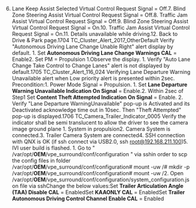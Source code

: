 6. Lane Keep Assist Selected Virtual Control Request Signal = Off.7. Blind Zone Steering Assist Virtual Control Request Signal = Off.8. Traffic Jam Assist Virtual Control Request Signal = Off.9. Blind Zone Steering Assist Virtual Control Request Signal = On.10. Traffic Jam Assist Virtual Control Request Signal = On.11. Details unavailable while driving.12. Back to Drive & Park page.1704 TC_Cluster_Alert_2017_OtherDefault Verify "Autonomous Driving Lane Change Unable Right" alert display by default. 1. Set **Autonomous Driving Lane Change Warnings CAL** = Enable2. Set PM = Propulsion 1.Observe the display. 1. Verify "Auto Lane Change Take Control to Change Lanes" alert is not displayed by default.1705 TC_Cluster_Alert_116_024 Verifying Lane Departure Warning Unavailable alert when Low priority alert is presented within 2sec. Precondition:1. Power Mode Signal = Propulsion. 1. Set **Lane Departure Warning Unavailable Indication On Signal** = Enable.2. Within 2sec of Step1 Set **Content Theft Attempted Indication On Signal** = Enable. 2. Verify "Lane Departure WarningUnavailable" pop-up is Activated and its Deactivated acknowledge time out in 10sec. Then "Theft Attempted" pop-up is displayed.1706 TC_Camera_Trailer_Indicator_0005 Verify the indicator shall be semi translucent to allow the driver to see the camera image ground plane 1. System in propulsion2. Camera System is connected.3. Trailer Camera System are connected4. SSH connection with QNX is OK (if ssh connect via USB2.0, ssh root@192.168.211.100)5. IVI user build is flashed. 1. Go to " /var/opt/**OEM**/vpe_surround/conf/configuration " via sshin order to scp the config files in folder /var/opt/**OEM**/vpe_surround/conf/configuration# mount -uw /# mkdir -p /var/opt/**OEM**/vpe_surround/conf/configuration# mount -uw /2. Open /var/opt/**OEM**/vpe_surround/conf/configuration/system_configuration.json file via sshChange the below values:Set **Trailer Articulation Angle (TAA) Disable CAL** = EnabledSet **KAAONLY CAL** = EnabledSet **Trailer Autonomous Driving Control Channel Enable CAL** = Enabled